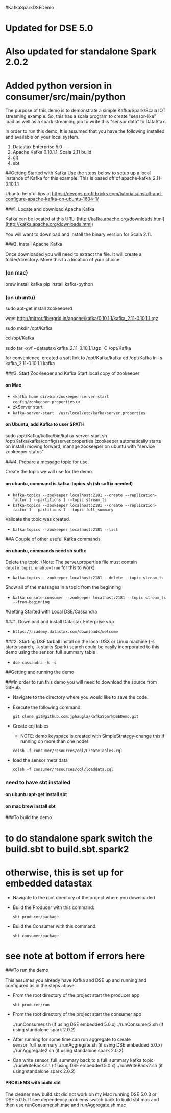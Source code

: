 #KafkaSparkDSEDemo
#  Updated for DSE 5.0
#  Also updated for standalone Spark 2.0.2
#  Added python version in consumer/src/main/python

The purpose of this demo is to demonstrate a simple Kafka/Spark/Scala IOT streaming example.  So, this has a scala program to create "sensor-like" load as well as a spark streaming job to write this "sensor data" to DataStax.

In order to run this demo, It is assumed that you have the following installed and available on your local system.

  1. Datastax Enterprise 5.0
  2. Apache Kafka 0.10.1.1, Scala 2.11 build
  3. git
  4. sbt

##Getting Started with Kafka
Use the steps below to setup up a local instance of Kafka for this example. This is based off of apache-kafka_2.11-0.10.1.1


Ubuntu helpful tips at https://devops.profitbricks.com/tutorials/install-and-configure-apache-kafka-on-ubuntu-1604-1/ 

###1. Locate and download Apache Kafka

Kafka can be located at this URL: [http://kafka.apache.org/downloads.html](http://kafka.apache.org/downloads.html)

You will want to download and install the binary version for Scala 2.11.


###2. Install Apache Kafka

Once downloaded you will need to extract the file. It will create a folder/directory. Move this to a location of your choice.

### (on mac)
brew install kafka 
pip install kafka-python 
### (on ubuntu)
sudo apt-get install zookeeperd

wget http://mirror.fibergrid.in/apache/kafka/0.10.1.1/kafka_2.11-0.10.1.1.tgz 

sudo mkdir /opt/Kafka

cd /opt/Kafka

sudo tar -xvf ~datastax/kafka_2.11-0.10.1.1.tgz -C /opt/Kafka

for convenience, created a soft link to /opt/Kafka/kafka 
cd /opt/Kafka
ln -s kafka_2.11-0.10.1.1 kafka

###3. Start ZooKeeper and Kafka
Start local copy of zookeeper

####  on Mac
  * `<kafka home dir>bin/zookeeper-server-start config/zookeeper.properties`
or 
  * zkServer start
  * `kafka-server-start  /usr/local/etc/kafka/server.properties`

####  on Ubuntu, add Kafka to user $PATH
sudo /opt/Kafka/kafka/bin/kafka-server-start.sh /opt/Kafka/kafka/config/server.properties
(zookeeper automatically starts on install)
moving forward, manage zookeeper on ubuntu with "service zookeeper status"

###4. Prepare a message topic for use.

Create the topic we will use for the demo

####  on ubuntu, command is kafka-topics.sh (sh suffix needed)
  * `kafka-topics --zookeeper localhost:2181 --create --replication-factor 1 --partitions 1 --topic stream_ts`
  * `kafka-topics --zookeeper localhost:2181 --create --replication-factor 1 --partitions 1 --topic full_summary`

Validate the topic was created. 

  * `kafka-topics --zookeeper localhost:2181 --list`
  
##A Couple of other useful Kafka commands
####  on ubuntu, commands need sh suffix 

Delete the topic. (Note: The server.properties file must contain `delete.topic.enable=true` for this to work)

  * `kafka-topics --zookeeper localhost:2181 --delete --topic stream_ts`
  
Show all of the messages in a topic from the beginning

  * `kafka-console-consumer --zookeeper localhost:2181 --topic stream_ts --from-beginning`
  
#Getting Started with Local DSE/Cassandra

###1. Download and install Datastax Enterprise v5.x

  * `https://academy.datastax.com/downloads/welcome`

###2. Starting DSE tarball install on the local OSX or Linux machine (-s starts search, -k starts Spark)
    search could be easily incorporated to this demo using the sensor_full_summary table

  * `dse cassandra -k -s` 
  
##Getting and running the demo

###In order to run this demo you will need to download the source from GitHub.

  * Navigate to the directory where you would like to save the code.
  * Execute the following command:
  
  
       `git clone git@github.com:jphaugla/KafkaSparkDSEDemo.git`
  
  * Create cql tables
     *  NOTE:  demo keyspace is created with SimpleStrategy-change this if running on more than one node!

    `cqlsh -f consumer/resources/cql/CreateTables.cql`
  
  * load the sensor meta data
   
    `cqlsh -f consumer/resources/cql/loaddata.cql`

###  need to have sbt installed
#### on ubuntu apt-get install sbt
#### on mac brew install sbt
###To build the demo

#   to do standalone spark switch the build.sbt to build.sbt.spark2
#     otherwise, this is set up for embedded datastax

  * Navigate to the root directory of the project where you downloaded
  * Build the Producer with this command:
  
    `sbt producer/package`
      
  * Build the Consumer with this command:
  
    `sbt consumer/package`
#   see note at bottom if errors here

###To run the demo

This assumes you already have Kafka and DSE up and running and configured as in the steps above.

  * From the root directory of the project start the producer app
  
    `sbt producer/run`
    
  
  * From the root directory of the project start the consumer app

    ./runConsumer.sh   (if using DSE embedded 5.0.x)
    ./runConsumer2.sh  (if using standalone spark 2.0.2)

  * After running for some time can run aggregate to create sensor_full_summary
    ./runAggregate.sh   (if using DSE embedded 5.0.x)
    ./runAggregate2.sh  (if using standalone spark 2.0.2)

  * Can write sensor_full_summary back to a full_summary kafka topic
    ./runWriteBack.sh   (if using DSE embedded 5.0.x)
    ./runWriteBack2.sh  (if using standalone spark 2.0.2)
  
####  PROBLEMS with build.sbt
The cleaner new build.sbt did not work on my Mac running DSE 5.0.3 or DSE 5.0.5.  If see dependency problems switch back to build.sbt.mac and then use 
	runConsumer.sh.mac and runAggregate.sh.mac
